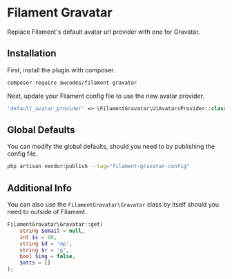 # Filament Gravatar

Replace Filament's default avatar url provider with one for Gravatar.

## Installation

First, install the plugin with composer.

```bash
composer require awcodes/filament-gravatar
```

Next, update your Filament config file to use the new avatar provider.
```php
'default_avatar_provider' => \FilamentGravatar\UiAvatarsProvider::class,
```

## Global Defaults

You can modify the global defaults, should you need to by publishing the config file.

```bash
php artisan vendor:publish --tag="filament-gravatar-config"
```

## Additional Info

You can also use the `FilamentGravatar\Gravatar` class by itself should you need to outside of Filament.

```php
FilamentGravatar\Gravatar::get(
    string $email = null,
    int $s = 80,
    string $d = 'mp',
    string $r = 'g',
    bool $img = false,
    $atts = []
);
```